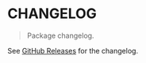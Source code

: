 # CHANGELOG

> Package changelog.

See [GitHub Releases](https://github.com/stdlib-js/number-float64-base-exponent/releases) for the changelog.